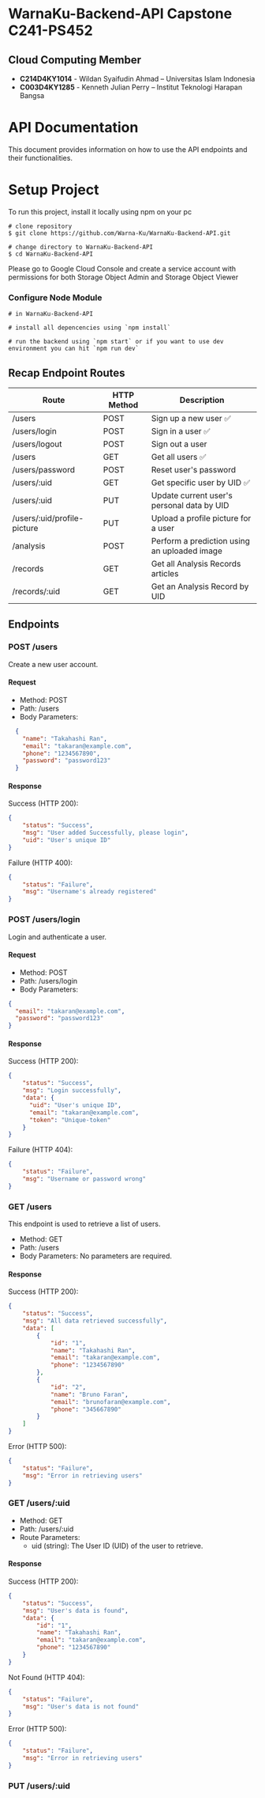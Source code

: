 # WarnaKu-Backend-API Capstone C241-PS452

## Cloud Computing Member

* **C214D4KY1014** - Wildan Syaifudin Ahmad – Universitas Islam Indonesia
* **C003D4KY1285** - Kenneth Julian Perry – Institut Teknologi Harapan Bangsa

# API Documentation

This document provides information on how to use the API endpoints and their functionalities.

# Setup Project
To run this project, install it locally using npm on your pc
```
# clone repository
$ git clone https://github.com/Warna-Ku/WarnaKu-Backend-API.git

# change directory to WarnaKu-Backend-API
$ cd WarnaKu-Backend-API
```
Please go to Google Cloud Console and create a service account with permissions for both Storage Object Admin and Storage Object Viewer

### Configure Node Module
```
# in WarnaKu-Backend-API

# install all depencencies using `npm install`

# run the backend using `npm start` or if you want to use dev environment you can hit `npm run dev`
```

## Recap Endpoint Routes
| Route                           | HTTP Method | Description                                  |
|---------------------------------|-------------|----------------------------------------------|
| /users                         | POST        | Sign up a new user       ✅                    |
| /users/login                         | POST        | Sign in a user                    ✅           |
| /users/logout                        | POST        | Sign out a user                              |
| /users                          | GET         | Get all users ✅                               |
| /users/password                 | POST        | Reset user's password                         |
| /users/:uid                     | GET         | Get specific user by UID       ✅                       | 
| /users/:uid                     | PUT         | Update current user's personal data by UID
| /users/:uid/profile-picture         | PUT        | Upload a profile picture for a user           |
| /analysis                        | POST        | Perform a prediction using an uploaded image  |
| /records                        | GET         | Get all Analysis Records articles                             |
| /records/:uid                   | GET         | Get an Analysis Record by UID                         |

## Endpoints

### POST /users

Create a new user account.

#### Request
- Method: POST
- Path: /users
- Body Parameters:
```json
  {
    "name": "Takahashi Ran",
    "email": "takaran@example.com",
    "phone": "1234567890",
    "password": "password123"
  }
```
#### Response

Success (HTTP 200):

```json
{
    "status": "Success",
    "msg": "User added Successfully, please login",
    "uid": "User's unique ID"
}
```


Failure (HTTP 400):
```json
{
    "status": "Failure",
    "msg": "Username's already registered"
}
```

### POST /users/login

Login and authenticate a user.

#### Request

- Method: POST
- Path: /users/login
- Body Parameters:
```json
{
  "email": "takaran@example.com",
  "password": "password123"
}
```

#### Response

Success (HTTP 200):
```json
{
    "status": "Success",
    "msg": "Login successfully",
    "data": {
      "uid": "User's unique ID",
      "email": "takaran@example.com",
      "token": "Unique-token"
    }
}
```

Failure (HTTP 404):
```json
{
    "status": "Failure",
    "msg": "Username or password wrong"
}
```

### GET /users

This endpoint is used to retrieve a list of users.

- Method: GET
- Path: /users
- Body Parameters: No parameters are required.

#### Response

Success (HTTP 200):
```json
{
    "status": "Success",
    "msg": "All data retrieved successfully",
    "data": [
        {
            "id": "1",
            "name": "Takahashi Ran",
            "email": "takaran@example.com",
            "phone": "1234567890"
        },
        {
            "id": "2",
            "name": "Bruno Faran",
            "email": "brunofaran@example.com",
            "phone": "345667890"
        }
    ]
}
```

Error (HTTP 500):
```json
{
    "status": "Failure",
    "msg": "Error in retrieving users"
}
```

### GET /users/:uid

- Method: GET
- Path: /users/:uid
- Route Parameters:
  - uid (string): The User ID (UID) of the user to retrieve.

#### Response

Success (HTTP 200):
```json
{
    "status": "Success",
    "msg": "User's data is found",
    "data": {
        "id": "1",
        "name": "Takahashi Ran",
        "email": "takaran@example.com",
        "phone": "1234567890"
    }
}
```

Not Found (HTTP 404):
```json
{
    "status": "Failure",
    "msg": "User's data is not found"
}
```

Error (HTTP 500):
```json
{
    "status": "Failure",
    "msg": "Error in retrieving users"
}
```


### PUT /users/:uid





 